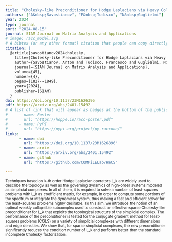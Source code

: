 ```yaml
---
title: "Cholesky-like Preconditioner for Hodge Laplacians via Heavy Collapsible Subcomplex"
authors: ["A&nbsp;Savostianov", "F&nbsp;Tudisco", "N&nbsp;Guglielmi"]
year: 2024
type: journal
sort: "2024-08-15"
journal: SIAM Journal on Matrix Analysis and Applications
# image: racc_model.svg
# A bibtex (or any other format) citation that people can copy directly from the website.
citation: |
  @article{savostianov2024cholesky,
    title={Cholesky-like Preconditioner for Hodge Laplacians via Heavy Collapsible Subcomplex},
    author={Savostianov, Anton and Tudisco, Francesco and Guglielmi, Nicola},
    journal={SIAM Journal on Matrix Analysis and Applications},
    volume={45},
    number={4},
    pages={1827--1849},
    year={2024},
    publisher={SIAM}
  }
doi: https://doi.org/10.1137/23M1626396
pdf: https://arxiv.org/abs/2401.15492
# A list of link that will appear as badges at the bottom of the publication.
#     - name: Poster
#       url: "https://hoppe.io/racc-poster.pdf"
#     - name: PyPI
#       url: "https://pypi.org/project/py-raccoon/"
links:
      - name: doi
        url: "https://doi.org/10.1137/23M1626396"
      - name: arxiv
        url: "https://arxiv.org/abs/2401.15492"
      - name: github
        url: "https://github.com/COMPiLELab/HeCS"

---
```


<small>Techniques based on k-th order Hodge Laplacian operators L_k are widely used to describe the topology as well as the governing dynamics of high-order systems modeled as simplicial complexes. In all of them, it is required to solve a number of least-squares problems with L_k as coefficient matrix, for example, in order to compute some portions of the spectrum or integrate the dynamical system, thus making a fast and efficient solver for the least-squares problems highly desirable. To this aim, we introduce the notion of an optimal weakly collapsible subcomplex used to construct an effective sparse Cholesky-like preconditioner for L_k that exploits the topological structure of the simplicial complex. The performance of the preconditioner is tested for the conjugate gradient method for least-squares problems (CGLS) on a variety of simplicial complexes with different dimensions and edge densities. We show that, for sparse simplicial complexes, the new preconditioner significantly reduces the condition number of L_k and performs better than the standard incomplete Cholesky factorization.</small>

